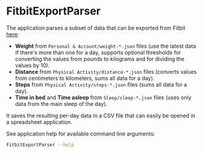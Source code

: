 # FitbitExportParser

The application parses a subset of data that can be exported from Fitbit [here](https://www.fitbit.com/settings/data/export):

- **Weight** from `Personal & Account/weight-*.json` files (use the latest data if there's more than one for a day, supports optional thresholds for converting the values from pounds to kilograms and for dividing the values by 10).
- **Distance** from `Physical Activity/distance-*.json` files (converts values from centimeters to kilometers, sums all data for a day).
- **Steps** from `Physical Activity/steps-*.json` files (sums all data for a day).
- **Time in bed** and **Time asleep** from `Sleep/sleep-*.json` files (uses only data from the main sleep of the day).

It saves the resulting per-day data in a CSV file that can easily be opened in a spreadsheet application.

See application help for available command line arguments:

```bash
FitbitExportParser --help
```
